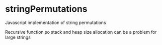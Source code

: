 # stringPermutations
Javascript implementation of string permutations 

Recursive function so stack and heap size allocation can be a problem for large strings
